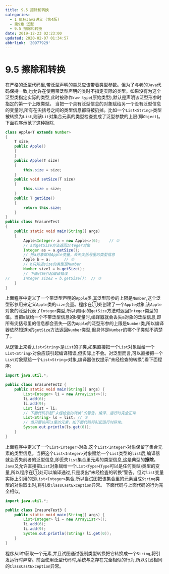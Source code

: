 ```yaml
---
title: 9.5 擦除和转换
categories: 
  - 1 疯狂Java讲义 (第4版)
  - 第9章 泛型
  - 9.5 擦除和转换
date: 2019-12-23 02:23:00
updated: 2020-02-07 01:34:57
abbrlink: '20977929'
---
```

# 9.5 擦除和转换
在严格的泛型代码里,带泛型声明的类总应该带着类型参数。但为了与老的`Java`代码保持一致,也允许在使用带泛型声明的类时不指定实际的类型。如果没有为这个泛型类指定实际的类型,此时被称作`raw type`(原始类型),默认是声明该泛型形参时指定的第一个上限类型。
当把一个具有泛型信息的对象赋给另一个没有泛型信息的变量时,所有在尖括号之间的类型信息都将被扔掉。比如一个`List<String>`类型被转换为`List`,则该`Lit`对集合元素的类型检查变成了泛型参数的上限(即`Object`)。下面程序示范了这种擦除.
```java
class Apple<T extends Number>
{
	T size;
	public Apple()
	{
	}
	public Apple(T size)
	{
		this.size = size;
	}
	public void setSize(T size)
	{
		this.size = size;
	}
	public T getSize()
	{
		return this.size;
	}
}
public class ErasureTest
{
	public static void main(String[] args)
	{
		Apple<Integer> a = new Apple<>(6);    // ①
		// a的getSize方法返回Integer对象
		Integer as = a.getSize();
		// 把a对象赋给Apple变量，丢失尖括号里的类型信息
		Apple b = a;      // ②
		// b只知道size的类型是Number
		Number size1 = b.getSize();
		// 下面代码引起编译错误
//		Integer size2 = b.getSize();  // ③
	}
}
```
上面程序中定义了一个带泛型声明的`Apple`类,其泛型形参的上限是`Number`,这个泛型形参用来定义`Apple`类的`size`变量。程序在①处创建了一个`Apple`对象,该`Apple`对象的泛型代表了`Integer`类型,所以调用a的`getSize`方法时返回`Integer`类型的值。当把a赋给一个不带泛型信息的b变量时,编译器就会丢失a对象的泛型信息,即所有尖括号里的信息都会丢失—因为`Apple`的泛型形参的上限是`Number`类,所以编译器依然知道b的`getSize`方法返回`Number`类型,但具体是`Number`的哪个子类就不清楚了。

从逻辑上来看,`List<String>`是`List`的子类,如果直接把一个`List`对象赋给一个`List<String>`对象应该引起编译错误,但实际上不会。对泛型而言,可以直接把一个`List`对象赋给一个`List<String>`对象,编译器仅仅提示“未经检查的转换”,看下面程序:
```java
import java.util.*;

public class ErasureTest2 {
	public static void main(String[] args) {
		List<Integer> li = new ArrayList<>();
		li.add(6);
		li.add(9);
		List list = li;
		// 下面代码引起“未经检查的转换”的警告，编译、运行时完全正常
		List<String> ls = list; // ①
		// 但只要访问ls里的元素，如下面代码将引起运行时异常。
		System.out.println(ls.get(0));
	}
}
```
上面程序中定义了一个`List<Integer>`对象,这个`List<Integer>`对象保留了集合元素的类型信息。当把这个`List<Integer>`对象赋给一个`List`类型的`list`后,编译器就会丢失前者的泛型信息,即丢失`list`集合里元素的类型信息,这是典型的**擦除**。`Java`又允许直接把`List`对象赋给一个`List<Type>`(`Type`可以是任何类型)类型的变量,所以程序在①处可以编译通过,只是发出“未经检査的转换”警告。但对`list`变量实际上引用的是`List<Integer>`集合,所以当试图把该集合里的元素当成`String`类型的对象取出时,将引发`ClassCastException`异常。
下面代码与上面代码的行为完全相似。
```java
import java.util.*;

public class ErasureTest3 {
    public static void main(String[] args) {
        List<Integer> li = new ArrayList<>();
        li.add(6);
        li.add(9);
        System.out.println((String) li.get(0));
    }
}
```
程序从li中获取一个元素,并且试图通过强制类型转换把它转换成一个`String`,将引发运行时异常。前面使用泛型代码时,系统与之存在完全相似的行为,所以引发相同的`ClassCastException`异常。
